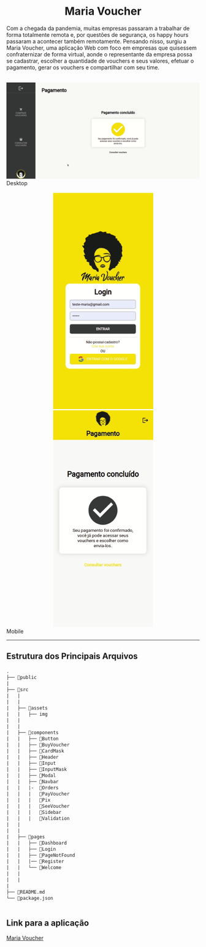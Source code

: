 ## <Maria Voucher>
 
<h1 align="center">Maria Voucher</h1>

Com a chegada da pandemia, muitas empresas passaram a trabalhar de forma totalmente remota e,
por questões de segurança, os happy hours passaram a acontecer também remotamente.
Pensando nisso, surgiu a Maria Voucher, uma aplicação Web com foco em empresas que quisessem
confraternizar de forma virtual, aonde o representante da empresa possa se cadastrar, escolher a
quantidade de vouchers e seus valores, efetuar o pagamento, gerar os vouchers e compartilhar com seu time.

 <br>
<div align="center">
  <img alt="desktop" src="./src/img/Desktop2.gif">
</div>
 Desktop
<br>
 
<br>
<div align="center">
  <img alt="desktop" width="261" src="./src/img/mobile1.gif">
  <img alt="desktop"  width="261"src="./src/img/mobile2.gif">
</div>
 Mobile
<br>

 
---

## Estrutura dos Principais Arquivos

```
.
├── 📁public
|
├── 📁src
|   |
|   |
|   ├── 📁assets
|   |   ├── img
|   |
|   |
|   ├── 📁components
|   |   ├── 📁Button
|   |   ├── 📁BuyVoucher
|   |   ├── 📁CardMask
|   |   ├── 📁Header
|   |   ├── 📁Input
|   |   ├── 📁InputMask
|   |   ├── 📁Modal
|   |   ├── 📁Navbar
|   |   |-  📁Orders
|   |   |   📁PayVoucher
|   |   |   📁Pix
|   |   |   📁SeeVoucher
|   |   |   📁Sidebar
|   |   |   📁Validation
|   |
|   |
|   ├── 📁pages
|   |   ├── 📁Dashboard
|   |   ├── 📁Login
|   |   ├── 📁PageNotFound
|   |   |── 📁Register
|   |   └── 📁Welcome
|   |
|   |
|
├── 📄README.md
└── 📄package.json
 
```

## Link para a aplicação
[Maria Voucher](https://tf-ze-delivery.web.app/)
